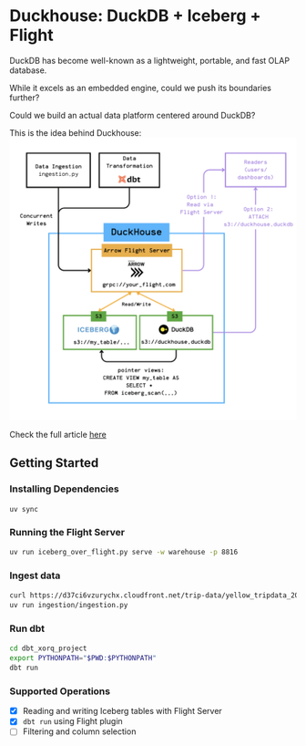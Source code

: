 # Duckhouse: DuckDB + Iceberg + Flight

DuckDB has become well-known as a lightweight, portable, and fast OLAP database.

While it excels as an embedded engine, could we push its boundaries further?

Could we build an actual data platform centered around DuckDB?

This is the idea behind Duckhouse:
![Duckhouse Architecture](docs/archi.png)


Check the full article [here](https://juhache.substack.com/p/3465177b-6c6c-417d-912a-be30ef10dab9?postPreview=paid&updated=2025-05-09T06%3A59%3A14.493Z&audience=everyone&free_preview=false&freemail=true)

## Getting Started
### Installing Dependencies
```
uv sync
```

### Running the Flight Server

```bash
uv run iceberg_over_flight.py serve -w warehouse -p 8816
```

### Ingest data

```bash
curl https://d37ci6vzurychx.cloudfront.net/trip-data/yellow_tripdata_2023-01.parquet -o /tmp/yellow_tripdata_2023-01.parquet
uv run ingestion/ingestion.py
```

### Run dbt
```bash
cd dbt_xorq_project
export PYTHONPATH="$PWD:$PYTHONPATH"
dbt run
```

### Supported Operations
- [x] Reading and writing Iceberg tables with Flight Server
- [x] `dbt run` using Flight plugin
- [ ] Filtering and column selection
